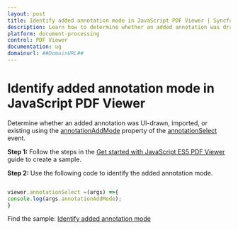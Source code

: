 ```yaml
---
layout: post
title: Identify added annotation mode in JavaScript PDF Viewer | Syncfusion
description: Learn how to determine whether an added annotation was drawn, imported, or existing using the annotationSelect event in the JavaScript PDF Viewer.
platform: document-processing
control: PDF Viewer
documentation: ug
domainurl: ##DomainURL##
---
```


# Identify added annotation mode in JavaScript PDF Viewer

Determine whether an added annotation was UI-drawn, imported, or existing using the [annotationAddMode](https://ej2.syncfusion.com/documentation/api/pdfviewer/#annotationadd) property of the [annotationSelect](https://ej2.syncfusion.com/documentation/api/pdfviewer/#annotationselect) event.

**Step 1:** Follow the steps in the [Get started with JavaScript ES5 PDF Viewer](https://help.syncfusion.com/document-processing/pdf/pdf-viewer/javascript-es5/getting-started/) guide to create a sample.

**Step 2:** Use the following code to identify the added annotation mode.

```javascript

viewer.annotationSelect =(args) =>{
console.log(args.annotationAddMode);
}

```

Find the sample: [Identify added annotation mode](https://stackblitz.com/edit/xntzu8?devtoolsheight=33&file=index.js)
